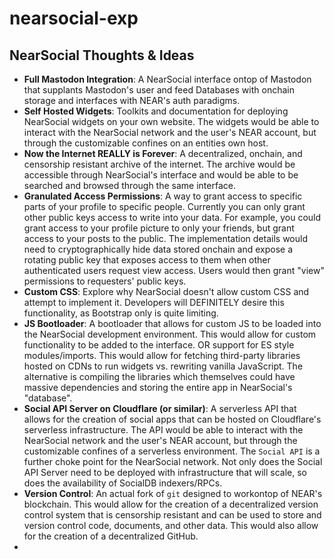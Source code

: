 # nearsocial-exp

## NearSocial Thoughts & Ideas

- **Full Mastodon Integration**: A NearSocial interface ontop of Mastodon that supplants Mastodon's user and feed Databases with onchain storage and
  interfaces with NEAR's auth paradigms.
- **Self Hosted Widgets**: Toolkits and documentation for deploying NearSocial widgets on your own website. The widgets would be able to
  interact with the NearSocial network and the user's NEAR account, but through the customizable confines on an entities own host.
- **Now the Internet REALLY is Forever**: A decentralized, onchain, and censorship resistant archive of the internet. The archive would be
  accessible through NearSocial's interface and would be able to be searched and browsed through the same interface.
- **Granulated Access Permissions**: A way to grant access to specific parts of your profile to specific people. Currently you can only grant other public keys access to write into your data. For example, you could grant access to your profile picture to only your friends, but grant access to your posts to the public. The implementation details would need to cryptographically hide data stored onchain and expose a rotating public key that exposes access to them when other authenticated users request view access. Users would then grant "view" permissions to requesters' public keys.
- **Custom CSS**: Explore why NearSocial doesn't allow custom CSS and attempt to implement it. Developers will DEFINITELY desire this functionality, as Bootstrap only is quite limiting.
- **JS Bootloader**: A bootloader that allows for custom JS to be loaded into the NearSocial development environment. This would allow for custom
    functionality to be added to the interface. OR support for ES style modules/imports. This would allow for fetching third-party libraries hosted on CDNs to run widgets vs. rewriting vanilla JavaScript. The alternative is compiling the libraries which themselves could have massive dependencies and storing the entire app in NearSocial's "database".
- **Social API Server on Cloudflare (or similar)**: A serverless API that allows for the creation of social apps that can be hosted on Cloudflare's
    serverless infrastructure. The API would be able to interact with the NearSocial network and the user's NEAR account, but through the customizable confines of a serverless environment. The `Social API` is a further choke point for the NearSocial network. Not only does the Social API Server need to be deployed with infrastructure that will scale, so does the availability of SocialDB indexers/RPCs.
- **Version Control**: An actual fork of `git` designed to workontop of NEAR's blockchain. This would allow for the creation of a decentralized
    version control system that is censorship resistant and can be used to store and version control code, documents, and other data. This would
    also allow for the creation of a decentralized GitHub.
- 
